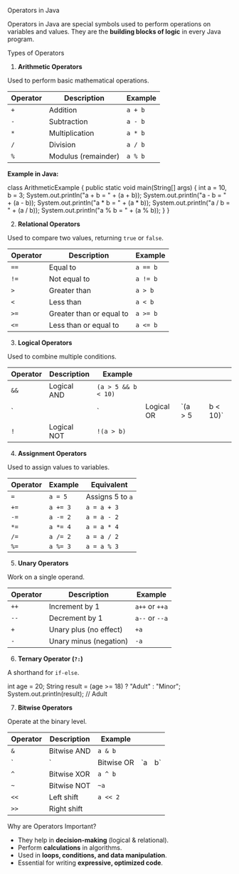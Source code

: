 Operators in Java

Operators in Java are special symbols used to perform operations on variables and values.
They are the **building blocks of logic** in every Java program.

 Types of Operators

 1. **Arithmetic Operators**

Used to perform basic mathematical operations.

| Operator | Description         | Example |
| -------- | ------------------- | ------- |
| `+`      | Addition            | `a + b` |
| `-`      | Subtraction         | `a - b` |
| `*`      | Multiplication      | `a * b` |
| `/`      | Division            | `a / b` |
| `%`      | Modulus (remainder) | `a % b` |

**Example in Java:**

class ArithmeticExample {
    public static void main(String[] args) {
        int a = 10, b = 3;
        System.out.println("a + b = " + (a + b));
        System.out.println("a - b = " + (a - b));
        System.out.println("a * b = " + (a * b));
        System.out.println("a / b = " + (a / b));
        System.out.println("a % b = " + (a % b));
    }
}

 2. **Relational Operators**

Used to compare two values, returning `true` or `false`.

| Operator | Description              | Example  |
| -------- | ------------------------ | -------- |
| `==`     | Equal to                 | `a == b` |
| `!=`     | Not equal to             | `a != b` |
| `>`      | Greater than             | `a > b`  |
| `<`      | Less than                | `a < b`  |
| `>=`     | Greater than or equal to | `a >= b` |
| `<=`     | Less than or equal to    | `a <= b` |

 3. **Logical Operators**

Used to combine multiple conditions.

| Operator | Description | Example             |            |          |   |           |
| -------- | ----------- | ------------------- | ---------- | -------- | - | --------- |
| `&&`     | Logical AND | `(a > 5 && b < 10)` |            |          |   |           |
| \`       |             | \`                  | Logical OR | \`(a > 5 |   | b < 10)\` |
| `!`      | Logical NOT | `!(a > b)`          |            |          |   |           |

 4. **Assignment Operators**

Used to assign values to variables.

| Operator | Example  | Equivalent       |
| -------- | -------- | ---------------- |
| `=`      | `a = 5`  | Assigns 5 to `a` |
| `+=`     | `a += 3` | `a = a + 3`      |
| `-=`     | `a -= 2` | `a = a - 2`      |
| `*=`     | `a *= 4` | `a = a * 4`      |
| `/=`     | `a /= 2` | `a = a / 2`      |
| `%=`     | `a %= 3` | `a = a % 3`      |

 5. **Unary Operators**

Work on a single operand.

| Operator | Description            | Example        |
| -------- | ---------------------- | -------------- |
| `++`     | Increment by 1         | `a++` or `++a` |
| `--`     | Decrement by 1         | `a--` or `--a` |
| `+`      | Unary plus (no effect) | `+a`           |
| `-`      | Unary minus (negation) | `-a`           |

 6. **Ternary Operator (`?:`)**

A shorthand for `if-else`.

int age = 20;
String result = (age >= 18) ? "Adult" : "Minor";
System.out.println(result); // Adult

 7. **Bitwise Operators**

Operate at the binary level.

| Operator | Description          | Example    |     |     |
| -------- | -------------------- | ---------- | --- | --- |
| `&`      | Bitwise AND          | `a & b`    |     |     |
| \`       | \`                   | Bitwise OR | \`a | b\` |
| `^`      | Bitwise XOR          | `a ^ b`    |     |     |
| `~`      | Bitwise NOT          | `~a`       |     |     |
| `<<`     | Left shift           | `a << 2`   |     |     |
| `>>`     | Right shift         
 Why are Operators Important?

* They help in **decision-making** (logical & relational).
* Perform **calculations** in algorithms.
* Used in **loops, conditions, and data manipulation**.
* Essential for writing **expressive, optimized code**.


